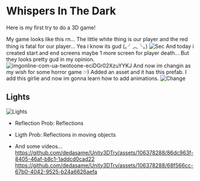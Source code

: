 # Whispers In The Dark  

Here is my first try to do a 3D game!

My game looks like this rn... The little white thing is our player and the red thing is fatal for our player... Yea i know its gud (｡╯︵╰｡)
![Sec](https://github.com/dedasame/Whispers-In-The-Dark/assets/106378288/520f6c33-26dc-4019-9847-bdf7ed934aa4)
And today i created start and end screens maybe 1 more screen for player death... But they looks pretty gud in my opinion.
![imgonline-com-ua-twotoone-eciDGr02XzuYYKJ](https://github.com/dedasame/Whispers-In-The-Dark/assets/106378288/08939af7-a215-463f-852b-3dceca87f228)
And now im changin as my wish for some horror game :-) Added an asset and it has this prefab. I add this girlie and now im gonna learn how to add animations. 
![Change](https://github.com/dedasame/Whispers-In-The-Dark/assets/106378288/6e4ca956-a173-452a-a7b6-b8acc6626937)


## Lights
![Lights](https://github.com/dedasame/Unity3DTry/assets/106378288/ec8a511d-c7b0-440e-9c73-8ef5863e981e)
- Reflection Prob: Reflections
- Ligth Prob: Reflections in moving objects

- And some videos...
https://github.com/dedasame/Unity3DTry/assets/106378288/86dc963f-8405-46af-b8c1-1addcd0cad22
https://github.com/dedasame/Unity3DTry/assets/106378288/68f566cc-67b0-4042-9525-b24a6626aefa

